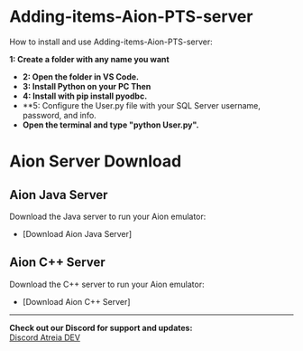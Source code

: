 ﻿# Adding-items-Aion-PTS-server

How to install and use Adding-items-Aion-PTS-server:

**1: Create a folder with any name you want** 
- **2: Open the folder in VS Code.** 
- **3: Install Python on your PC Then** 
- **4: Install with pip install pyodbc.**
- **5: Configure the User.py file with your SQL Server username, password, and info.
- **Open the terminal and type "python User.py".**


# Aion Server Download

## Aion Java Server
Download the Java server to run your Aion emulator:
- [Download Aion Java Server]

## Aion C++ Server
Download the C++ server to run your Aion emulator:
- [Download Aion C++ Server]

---

**Check out our Discord for support and updates:**  
[Discord Atreia DEV ](https://discord.gg/bJZyeezspg)






